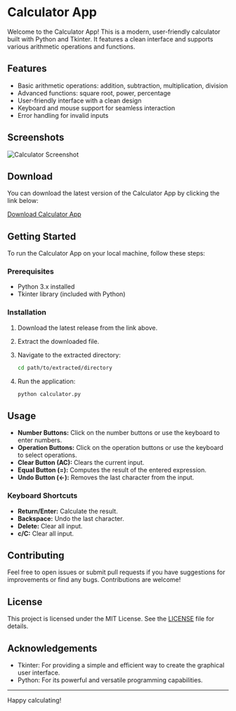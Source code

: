 # Calculator App

Welcome to the Calculator App! This is a modern, user-friendly calculator built with Python and Tkinter. It features a clean interface and supports various arithmetic operations and functions.

## Features

- Basic arithmetic operations: addition, subtraction, multiplication, division
- Advanced functions: square root, power, percentage
- User-friendly interface with a clean design
- Keyboard and mouse support for seamless interaction
- Error handling for invalid inputs

## Screenshots

![Calculator Screenshot](path/to/screenshot.png)

## Download

You can download the latest version of the Calculator App by clicking the link below:

[Download Calculator App](https://github.com/yourusername/calculator-app/releases/download/v1.0/calculator-app.zip)

## Getting Started

To run the Calculator App on your local machine, follow these steps:

### Prerequisites

- Python 3.x installed
- Tkinter library (included with Python)

### Installation

1. Download the latest release from the link above.
2. Extract the downloaded file.
3. Navigate to the extracted directory:

    ```bash
    cd path/to/extracted/directory
    ```

4. Run the application:

    ```bash
    python calculator.py
    ```

## Usage

- **Number Buttons:** Click on the number buttons or use the keyboard to enter numbers.
- **Operation Buttons:** Click on the operation buttons or use the keyboard to select operations.
- **Clear Button (AC):** Clears the current input.
- **Equal Button (=):** Computes the result of the entered expression.
- **Undo Button (<-):** Removes the last character from the input.

### Keyboard Shortcuts

- **Return/Enter:** Calculate the result.
- **Backspace:** Undo the last character.
- **Delete:** Clear all input.
- **c/C:** Clear all input.

## Contributing

Feel free to open issues or submit pull requests if you have suggestions for improvements or find any bugs. Contributions are welcome!

## License

This project is licensed under the MIT License. See the [LICENSE](LICENSE) file for details.

## Acknowledgements

- Tkinter: For providing a simple and efficient way to create the graphical user interface.
- Python: For its powerful and versatile programming capabilities.

---

Happy calculating!
